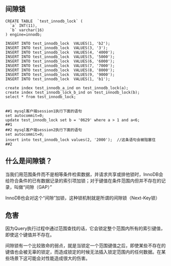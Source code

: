 ## 间隙锁

```mysql
CREATE TABLE  `test_innodb_lock` (
  `a` INT(11),
  `b` varchar(16)
) engine=innodb;

INSERT INTO test_innodb_lock  VALUES(1, 'b2');
INSERT INTO test_innodb_lock  VALUES(3, '3');
INSERT INTO test_innodb_lock  VALUES(4, '4000');
INSERT INTO test_innodb_lock  VALUES(5, '5000');
INSERT INTO test_innodb_lock  VALUES(6, '6000');
INSERT INTO test_innodb_lock  VALUES(7, '7000');
INSERT INTO test_innodb_lock  VALUES(8, '8000');
INSERT INTO test_innodb_lock  VALUES(9, '9000');
INSERT INTO test_innodb_lock  VALUES(1, 'b1');

create index test_innodb_a_ind on test_innodb_lock(a);
create index test_innodb_lock_b_ind on test_innodb_lock(b);
select * from test_innodb_lock;


##1 mysql客户端session1执行下面的语句
set autocommit=0;
update test_innodb_lock set b = '0629' where a > 1 and a<6;
##1
##2 mysql客户端session2执行下面的语句
set autocommit=0;
insert into test_innodb_lock values(2, '2000');  //这条语句会被阻塞住
##2
```

## 什么是间隙锁？

当我们用范围条件而不是相等条件检索数据，并请求共享或排他锁时，InnoDB会给符合条件的已有数据记录的索引项加锁；对于键值在条件范围内但并不存在的记录，叫做“间隙（GAP）”

InnoDB也会对这个“间隙”加锁，这种锁机制就是所谓的间隙锁（Next-Key锁）

## 危害

因为Query执行过程中通过范围查找的话，它会锁定整个范围内所有的索引键值，即使这个键值并不存在。

间隙锁有一个比较致命的弱点，就是当锁定一个范围键值之后，即使某些不存在的键值也会被无辜的锁定，而造成锁定的时候无法插入锁定范围内的任何数据。在某些场景下这可能会对性能造成很大的伤害。